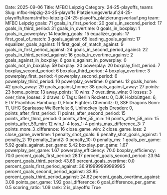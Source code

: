 Date: 2025-09-06
Title: MFBC Leipzig
Category: 24-25-playoffs, teams
Slug: mfbc-leipzig-24-25-playoffs
Platzierungsverlauf:24-25-playoffs/teams/mfbc-leipzig-24-25-playoffs_platzierungsverlauf.png
team: MFBC Leipzig
goals: 71
goals_in_first_period: 20
goals_in_second_period: 17
goals_in_third_period: 31
goals_in_overtime: 0
goals_in_boxplay: 1
goals_in_powerplay: 14
leading_goals: 15
equalizer_goals: 17
first_goal_of_match: 3
goals_against: 65
leading_goals_against: 17
equalizer_goals_against: 11
first_goal_of_match_against: 9
goals_in_first_period_against: 24
goals_in_second_period_against: 22
goals_in_third_period_against: 16
goals_in_overtime_against: 2
goals_against_in_boxplay: 6
goals_against_in_powerplay: 0
goals_not_in_boxplay: 59
boxplay: 20
powerplay: 20
boxplay_first_period: 7
boxplay_second_period: 6
boxplay_third_period: 4
boxplay_overtime: 3
powerplay_first_period: 4
powerplay_second_period: 6
powerplay_third_period: 10
powerplay_overtime: 0
games: 12
goals_home: 42
goals_away: 29
goals_against_home: 38
goals_against_away: 27
points: 23
home_points: 13
away_points: 10
wins: 7
over_time_wins: 0
losses: 3
over_time_losses: 2
draws: 0
Tags:  Berlin Rockets: 0,  DJK Holzbüttgen: 6,  ETV Piranhhas Hamburg: 0,  Floor Fighters Chemnitz: 0,  SSF Dragons Bonn: 11,  UHC Sparkasse Weißenfels: 6,  Unihockey Igels Dresden: 0,
points_after_first_period: 11
points_after_second_period: 15
points_after_third_period: 0
points_after_55_min: 16
points_after_58_min: 15
points_after_59_min: 12
win_1: 4
loss_1: 4
points_max_difference_3: 7
points_more_3_difference: 16
close_game_win: 2
close_game_loss: 2
close_game_overtime: 1
penalty_shot_goals: 6
penalty_shot_goals_against: 1
penalty_2: 19
penalty_2and2: 0
penalty_10: 0
penalty_ms: 1
goals_per_game: 5.92
goals_against_per_game: 5.42
boxplay_per_game: 1.67
powerplay_per_game: 1.67
powerplay_efficiency: 70.0
boxplay_efficiency: 70.0
percent_goals_first_period: 28.17
percent_goals_second_period: 23.94
percent_goals_third_period: 43.66
percent_goals_overtime: 0.0
percent_goals_first_period_against: 36.919999999999995
percent_goals_second_period_against: 33.85
percent_goals_third_period_against: 24.62
percent_goals_overtime_against: 3.08
points_per_game: 1.92
goal_difference: 6
goal_difference_per_game: 0.5
scoring_ratio: 1.09
rank: 2
is_playoffs: True
